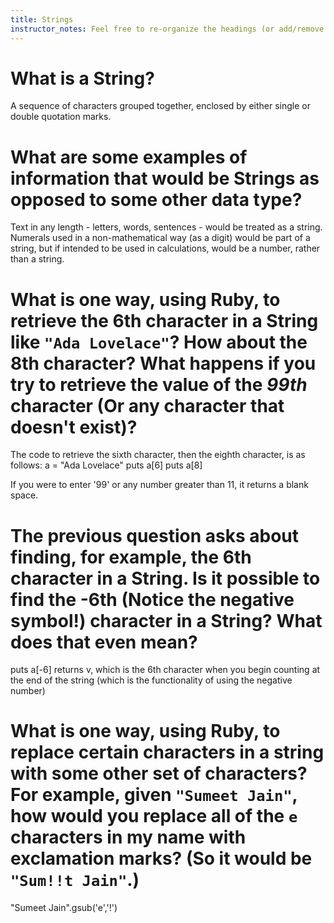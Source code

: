 ```yaml
---
title: Strings
instructor_notes: Feel free to re-organize the headings (or add/remove headings) below. We included the headings for your benefit, but it's 100% fine if you want to write your responses in some different structure.
---
```


# What is a String?

A sequence of characters grouped together, enclosed by either single or double quotation marks.

# What are some examples of information that would be Strings as opposed to some other data type?

Text in any length - letters, words, sentences - would be treated as a string. 
Numerals used in a non-mathematical way (as a digit) would be part of a string, but if intended to be used in calculations, would be a number, rather than a string.

# What is one way, using Ruby, to retrieve the 6th character in a String like `"Ada Lovelace"`? How about the 8th character? What happens if you try to retrieve the value of the _99th_ character (Or any character that doesn't exist)?

The code to retrieve the sixth character, then the eighth character, is as follows:
a = "Ada Lovelace"
puts a[6]
puts a[8]

If you were to enter '99' or any number greater than 11, it returns a blank space. 

# The previous question asks about finding, for example, the 6th character in a String. Is it possible to find the **-6th** (Notice the negative symbol!) character in a String? What does that even mean?

puts a[-6] returns v, which is the 6th character when you begin counting at the end of the string (which is the functionality of using the negative number)

# What is one way, using Ruby, to replace certain characters in a string with some other set of characters? For example, given `"Sumeet Jain"`, how would you replace all of the `e` characters in my name with exclamation marks? (So it would be `"Sum!!t Jain"`.)

"Sumeet Jain".gsub('e','!')

